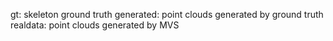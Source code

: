 gt: skeleton ground truth
generated: point clouds generated by ground truth
realdata: point clouds generated by MVS
